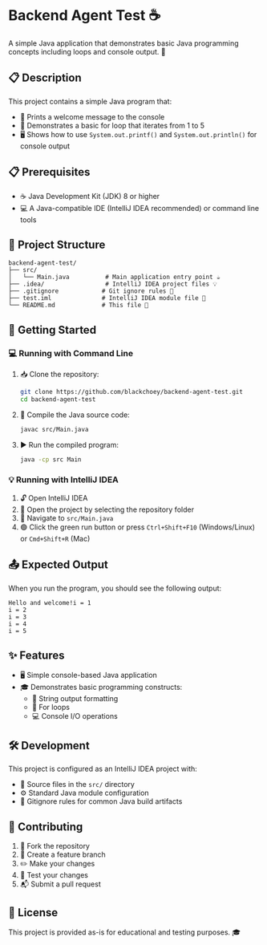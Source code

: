 # Backend Agent Test ☕

A simple Java application that demonstrates basic Java programming concepts including loops and console output. 🚀

## 📋 Description

This project contains a simple Java program that:
- 💬 Prints a welcome message to the console
- 🔄 Demonstrates a basic for loop that iterates from 1 to 5
- 🖥️ Shows how to use `System.out.printf()` and `System.out.println()` for console output

## 📋 Prerequisites

- ☕ Java Development Kit (JDK) 8 or higher
- 💻 A Java-compatible IDE (IntelliJ IDEA recommended) or command line tools

## 📁 Project Structure

```
backend-agent-test/
├── src/
│   └── Main.java          # Main application entry point ☕
├── .idea/                 # IntelliJ IDEA project files 💡
├── .gitignore            # Git ignore rules 🚫
├── test.iml              # IntelliJ IDEA module file 📄
└── README.md             # This file 📖
```

## 🚀 Getting Started

### 💻 Running with Command Line

1. 📥 Clone the repository:
   ```bash
   git clone https://github.com/blackchoey/backend-agent-test.git
   cd backend-agent-test
   ```

2. 🔨 Compile the Java source code:
   ```bash
   javac src/Main.java
   ```

3. ▶️ Run the compiled program:
   ```bash
   java -cp src Main
   ```

### 💡 Running with IntelliJ IDEA

1. 🔓 Open IntelliJ IDEA
2. 📁 Open the project by selecting the repository folder
3. 🧭 Navigate to `src/Main.java`
4. 🟢 Click the green run button or press `Ctrl+Shift+F10` (Windows/Linux) or `Cmd+Shift+R` (Mac)

## 📤 Expected Output

When you run the program, you should see the following output:

```
Hello and welcome!i = 1
i = 2
i = 3
i = 4
i = 5
```

## ✨ Features

- 🖥️ Simple console-based Java application
- 🎓 Demonstrates basic programming constructs:
  - 📝 String output formatting
  - 🔄 For loops
  - 💻 Console I/O operations

## 🛠️ Development

This project is configured as an IntelliJ IDEA project with:
- 📂 Source files in the `src/` directory
- ⚙️ Standard Java module configuration
- 🚫 Gitignore rules for common Java build artifacts

## 🤝 Contributing

1. 🍴 Fork the repository
2. 🌿 Create a feature branch
3. ✏️ Make your changes
4. 🧪 Test your changes
5. 📬 Submit a pull request

## 📄 License

This project is provided as-is for educational and testing purposes. 🎓